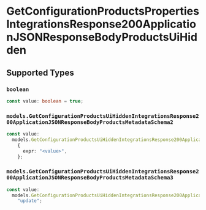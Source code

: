 # GetConfigurationProductsPropertiesIntegrationsResponse200ApplicationJSONResponseBodyProductsUiHidden


## Supported Types

### `boolean`

```typescript
const value: boolean = true;
```

### `models.GetConfigurationProductsUiHiddenIntegrationsResponse200ApplicationJSONResponseBodyProductsMetadataSchema2`

```typescript
const value:
  models.GetConfigurationProductsUiHiddenIntegrationsResponse200ApplicationJSONResponseBodyProductsMetadataSchema2 =
    {
      expr: "<value>",
    };
```

### `models.GetConfigurationProductsUiHiddenIntegrationsResponse200ApplicationJSONResponseBodyProductsMetadataSchema3`

```typescript
const value:
  models.GetConfigurationProductsUiHiddenIntegrationsResponse200ApplicationJSONResponseBodyProductsMetadataSchema3 =
    "update";
```

